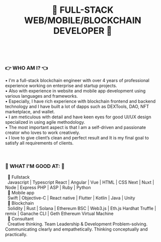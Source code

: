 <div align="center">
  <h1>🥇 <strong>FULL-STACK WEB/MOBILE/BLOCKCHAIN DEVELOPER</strong> 🥇</h1>
  <br/><br/>
</div>
<br />
<div>
  <h3>👉 <strong>WHO AM I?</strong> 👈</h3>
  <div>• I'm a full-stack blockchain engineer with over 4 years of professional experience working on enterprise and startup projects.</div>
  <div>• Also with experience in website and mobile app development using various languages and frameworks.</div>
  <div>• Especially, I have rich experience with blockchain frontend and backend technology and I have built a lot of dapps such as DEXTools, DAO, NFT marketplace, and wallet.</div>
  <div>• I am meticulous with detail and have keen eyes for good UI/UX design specialized in using agile methodology.</div>
  <div>• The most important aspect is that I am a self-driven and passionate creator who loves to work creatively.</div>
  <div>• I love to give client’s clean and perfect result and It is my final goal to satisfy all requirements of clients.</div>
</div>
<br />
<br />
<h3>🧾 <strong>WHAT I'M GOOD AT:</strong> 🧾</h3>
<div>
  <div>&nbsp;&nbsp;🙏 Fullstack</div>
  &nbsp; Javascript | Typescript React | Angular | Vue | HTML | CSS Next | Nuxt | Node | Express PHP | ASP | Ruby | Python
</div>
<div>&nbsp;&nbsp;🙏 Mobile app</div>
  &nbsp; Swift | Objective-C | React native | Flutter | Kotlin | Java | Unity
</div>
<div>
  <div>&nbsp;&nbsp;🙏 Blockchain</div>
  &nbsp; Solidity | Rust | Solana | Ethereum BSC | Web3.js | Eth.js Hardhat Truffle | remix | Ganache CLI | Geth Ethereum Virtual Machine
</div>
<div>
  <div>&nbsp;&nbsp;🙏 Consultant</div>
  &nbsp; Creative thinking. Team Leadership & Development Problem-solving. Communicating clearly and empathetically. Thinking conceptually and practically.
</div>

